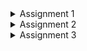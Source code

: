 <Details>
<Summary>Assignment 1</Summary>

# Reflection 1
I built two new features using Spring Boot: a delete product feature and an edit product feature. 
In the delete feature, when the user clicks the delete button, a confirmation dialog appears and then the ProductController calls the service to remove the product. 
For the edit feature, a form is displayed with the product's current details using Thymeleaf, and when the user submits the form, the product gets updated. 
I tried to follow clean code principles by splitting my code into different layers (Model, Repository, Service, and Controller), using clear method names like create, delete, getById, and update, and keeping my code modular and easy to understand. 
I also applied some secure coding practices by generating unique IDs with UUID and safely checking for null values to avoid errors. 
However, I think my code could be improved by adding better error handling with a global exception handler, using input validation annotations like @Valid to ensure user inputs are correct, and adding logging to help track what happens in the app. 


# Reflection 2
- After writing the unit tests, I feel more confident that im taking the right steps in testing my code and I understand that there is no exact number of unit tests that must be written.
  Although reaching high or even 100% code coverage is a positive sign, it doesnt mean our code is completely bug-free. 
  Code coverage simply shows which lines have been executed, not the overall quality or thoroughness of the tests.


- The new functional test suite is less clean because it duplicates the same setup procedures and instance variables from the previous tests, which violates the DRY principle and makes the tests harder to manage.
  A better approach is to extract the common setup code into a shared base class or helper, so all test suites can reuse the same code, making the overall test code cleaner and easier to update.



</Details>

<Details>

<Summary>Assignment 2</Summary>

# Reflection

- List the code quality issue(s) that you fixed during the exercise and explain your strategy on fixing them.\
  Issue : The string "redirect:/product/list" was repeated in multiple methods.\
  Strategy : I made a constant called REDIRECT_PRODUCT_LIST to store "redirect:/product/list", so I only write it once and dont have to repeat it all over the code\
  Issue : Remove the declaration of thrown exception 'java.lang.Exception', as it cannot be thrown from methods body in HomePageFunctionalTest\
  Strategy : I removed the unnecessary throws Exception clauses to keep the code clean and simple\
  Issue : Remove this unused import 'org.springframework.boot.test.mock.mockito.MockBean' in ProductRepositoryTest\
  Strategy : I removed the unused import\
  Issue : Add a nested comment explaining why this method is empty, throw an UnsupportedOperationException or complete the implementation in ProductRepositoryTest and EshopApplicationTests
  Strategy : Added comments\
  Issue : Do not hardcode version numbers in build.gradle.kts\
  Strategy : I fixed the hardcoded version numbers by moving them into a central Gradle Version Catalog, so my build file now just references those versions



- Look at your CI/CD workflows (GitHub)/pipelines (GitLab). Do you think the current implementation has met the definition of Continuous Integration and Continuous Deployment? Explain the reasons (minimum 3 sentences)!\
  The CI workflows automatically build the project, run unit tests, and perform code quality and security analysis whenever code is pushed or a pull request is opened. 
  The deployment workflow automatically builds the Docker image and triggers a deployment to Koyeb on pushes to the main branch. 
  Additionally, the inclusion of scheduled and branch-protection checks further reinforces the reliability and security of the integration and deployment processes.


  
</Details>

<Details>

<Summary>Assignment 3</Summary>

# Reflection

1) Explain what principles you apply to your project!
   - SRP : The controllers are separated into CarController and ProductController, each handling specific actions for their respective models. Similarly, the repositories and services are focused solely on data management and business logic, respectively
   - DIP : Controllers and services depend on abstractions interfaces rather than concrete implementations. The CarService is injected into the controller using its interface rather than a specific implementation
   - OCP : Avoid inheritance here. Use separate controllers that are independent of each other
   - LSP : Both controllers avoid a strict inheritance relationship by independently extending a base abstract controller or directly using annotations. This approach ensures that any implementation of CarService or ProductService can be substituted without impacting the programs correctness
  

2) Explain the advantages of applying SOLID principles to your project with examples.
   - SRP : Each controller focuses on one task (CarController for cars, ProductController for products), ensuring changes in one dont affect the other and making the code easier to maintain
   - DIP : Each controller depends on service interfaces instead of concrete implementations, so changes in the service won't affect the controller; for example, CarController injects CarService via its interface, making the code more modular and testable.
   - OCP : The system is open for extension but closed for modification; for example, if you need new  logic for cars or products, you can create new service implementations or controllers without changing the existing ones
   - LSP : Allow for extending functionality without modifying existing codes, enabling the project to add new features without altering the current code. This design lets you swap out implementations (such as different repository methods) without altering the service or controller layers

3) Explain the disadvantages of not applying SOLID principles to your project with examples.\
   Not using SOLID principles can make the code hard to change and test. 
   When parts of the program are too closely connected, a small change in one area can break others, and classes that do too many things become confusing and error-prone. 
   Without following the Open/Closed Principle, adding new features means you have to change old code, which often leads to new problems. 
   This makes the project harder to maintain, reuse, and build


</Details>
